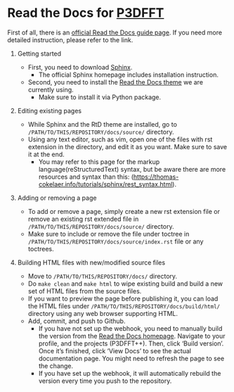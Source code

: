 # Read the Docs for [P3DFFT](https://www.p3dfft.net)

First of all, there is an [official Read the Docs guide page](https://docs.readthedocs.io/en/stable/). If you need more detailed instruction, please refer to the link.

1. Getting started
   * First, you need to download [Sphinx](http://www.sphinx-doc.org/en/master/usage/installation.html).
     * The official Sphinx homepage includes installation instruction.
   * Second, you need to install the [Read the Docs theme](https://sphinx-rtd-theme.readthedocs.io/en/stable/) we are currently using.
     * Make sure to install it via Python package.

2. Editing existing pages
   * While Sphinx and the RtD theme are installed, go to `/PATH/TO/THIS/REPOSITORY/docs/source/` directory.
   * Using any text editor, such as vim, open one of the files with rst extension in the directory, and edit it as you want. Make sure to save it at the end.
     * You may refer to this page for the markup language(reStructuredText) syntax, but be aware there are more resources and syntax than this: (https://thomas-cokelaer.info/tutorials/sphinx/rest_syntax.html).

3. Adding or removing a page
   * To add or remove a page, simply create a new rst extension file or remove an existing rst extended file in `/PATH/TO/THIS/REPOSITORY/docs/source/` directory.
   * Make sure to include or remove the file under toctree in `/PATH/TO/THIS/REPOSITORY/docs/source/index.rst` file or any toctrees.

4. Building HTML files with new/modified source files
   * Move to `/PATH/TO/THIS/REPOSITORY/docs/` directory.
   * Do `make clean` and `make html` to wipe existing build and build a new set of HTML files from the source files.
   * If you want to preview the page before publishing it, you can load the HTML files under `/PATH/TO/THIS/REPOSITORY/docs/build/html/` directory using any web browser supporting HTML.
   * Add, commit, and push to Github.
     * If you have not set up the webhook, you need to manually build the version from the [Read the Docs homepage](https://readthedocs.org). Navigate to your profile, and the projects (P3DFFT++). Then, click ‘Build version’. Once it’s finished, click ‘View Docs’ to see the actual documentation page. You might need to refresh the page to see the change.
     * If you have set up the webhook, it will automatically rebuild the version every time you push to the repository.

